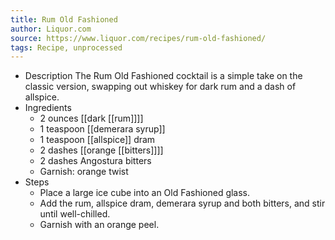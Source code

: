 ```yaml
---
title: Rum Old Fashioned
author: Liquor.com
source: https://www.liquor.com/recipes/rum-old-fashioned/
tags: Recipe, unprocessed
---
```


- Description
  The Rum Old Fashioned cocktail is a simple take on the classic version, swapping out whiskey for dark rum and a dash of allspice.
- Ingredients
	- 2 ounces [[dark [[rum]]]]
	- 1 teaspoon [[demerara syrup]]
	- 1 teaspoon [[allspice]] dram
	- 2 dashes [[orange [[bitters]]]]
	- 2 dashes Angostura bitters
	- Garnish: orange twist
- Steps
	- Place a large ice cube into an Old Fashioned glass.
	- Add the rum, allspice dram, demerara syrup and both bitters, and stir until well-chilled.
	- Garnish with an orange peel.